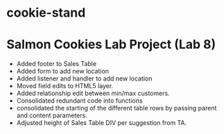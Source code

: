 # cookie-stand
<h1>Salmon Cookies Lab Project (Lab 8)</h1>
<ul>
<li>Added footer to Sales Table</li>
<li>Added form to add new location</li>
<li>Added listener and handler to add new location</li>
<li>Moved field edits to HTML5 layer.</li>
<li>Added relationship edit between min/max customers.</li>
<li>Consolidated redundant code into functions</li>
<li>consolidated the starting of the different table rows by passing parent and content parameters.</li>
<li>Adjusted height of Sales Table DIV per suggestion from TA.</li>
</ul>


